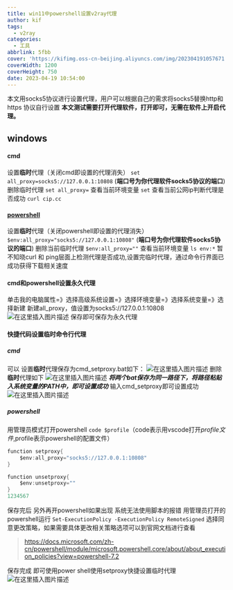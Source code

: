 ```yaml
---
title: win11中powershell设置v2ray代理
author: kif
tags:
  - v2ray
categories:
  - 工具
abbrlink: 5fbb
cover: 'https://kifimg.oss-cn-beijing.aliyuncs.com/img/202304191057671.png'
coverWidth: 1200
coverHeight: 750
date: 2023-04-19 10:54:00
---
```




本文用socks5协议进行设置代理，用户可以根据自己的需求将socks5替换http和https 协议自行设置
**本文测试需要打开代理软件，打开即可，无需在软件上开启代理。**

## windows

#### cmd

设置**临时**代理（关闭cmd即设置的代理消失）
`set all_proxy=socks5://127.0.0.1:10808` (**端口号为你代理软件socks5协议的端口**)
删除临时代理
`set all_proxy=`
查看当前环境变量
`set`
查看当前公网ip判断代理是否成功
`curl cip.cc`

#### [powershell](https://so.csdn.net/so/search?q=powershell&spm=1001.2101.3001.7020)

设置**临时**代理（关闭powershell即设置的代理消失）
`$env:all_proxy="socks5://127.0.0.1:10808"` (**端口号为你代理软件socks5协议的端口**)
删除当前临时代理
`$env:all_proxy=""`
查看当前环境变量
`ls env:*`
暂不知晓curl 和 ping层面上检测代理是否成功,设置完临时代理，通过命令行界面已成功获得下载相关速度

#### cmd和powershell设置永久代理

单击我的电脑属性=》选择高级系统设置=》选择环境变量=》选择系统变量=》选择新建
新建all_proxy，值设置为socks5://127.0.0.1:10808
![在这里插入图片描述](https://kifimg.oss-cn-beijing.aliyuncs.com/img/202304191055167.png)
保存即可保存为永久代理

#### 快捷代码设置临时命令行代理

##### cmd

可以 设置**临时**代理保存为cmd_setproxy.bat如下：
![在这里插入图片描述](https://kifimg.oss-cn-beijing.aliyuncs.com/img/202304191106873.png)
删除**临时**代理如下
![在这里插入图片描述](https://kifimg.oss-cn-beijing.aliyuncs.com/img/202304191106929.png)
***将两个bat保存为同一路径下，将路径粘贴入系统变量的PATH中，即可设置成功***
输入cmd_setproxy即可设置成功
![在这里插入图片描述](https://kifimg.oss-cn-beijing.aliyuncs.com/img/202304191055418.png)

##### powershell

用管理员模式打开powershell
`code $profile`（code表示用vscode打开$profile文件,$profile表示powershell的配置文件）

```c
function setproxy{
    $env:all_proxy="socks5://127.0.0.1:10808"
}

function unsetproxy{
    $env:unsetproxy=""
}
1234567
```

保存完后 另外再开powershell如果出现
系统无法使用脚本的报错
用管理员打开的powershell运行
`Set-ExecutionPolicy -ExecutionPolicy RemoteSigned`
选择同意更改策略，如果需要具体更改相关策略选项可以到官网文档进行查看

> https://docs.microsoft.com/zh-cn/powershell/module/microsoft.powershell.core/about/about_execution_policies?view=powershell-7.2

保存完成 即可使用power shell使用setproxy快捷设置临时代理
![在这里插入图片描述](https://kifimg.oss-cn-beijing.aliyuncs.com/img/202304191055372.png)
